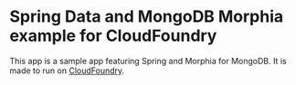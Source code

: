 # Spring Data and MongoDB Morphia example for CloudFoundry

This app is a sample app featuring Spring and Morphia for MongoDB. It is 
made to run on [CloudFoundry](http://cloudfoundry.com).
